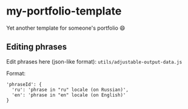 # my-portfolio-template
Yet another template for someone's portfolio &#128516;

## Editing phrases
Edit phrases here (json-like format): `utils/adjustable-output-data.js`

Format:
```
'phraseId': {
  'ru': 'phrase in "ru" locale (on Russian)',
  'en': 'phrase in "en" locale (on English)'
}
```
